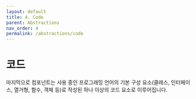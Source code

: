 ```yaml
---
layout: default
title: 4. Code
parent: Abstractions
nav_order: 4
permalink: /abstractions/code
---
```


# 코드

마지막으로 컴포넌트는 사용 중인 프로그래밍 언어의 기본 구성 요소(클래스, 인터페이스, 열거형, 함수, 객체 등)로 작성된 하나 이상의 코드 요소로 이루어집니다.
